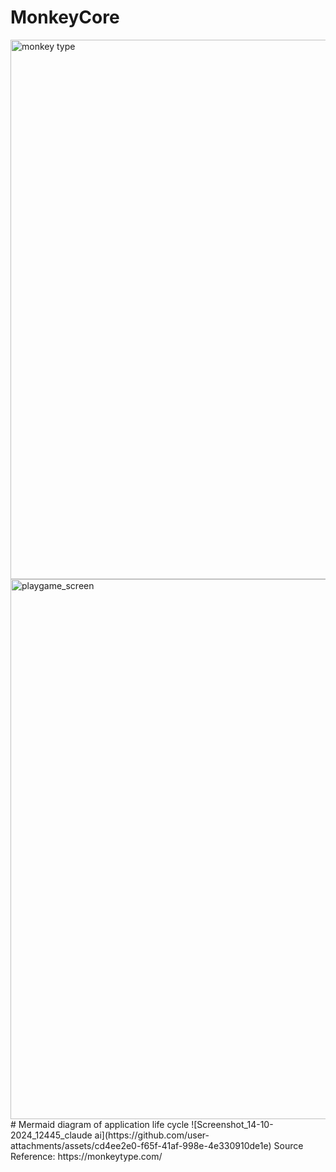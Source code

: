 # MonkeyCore
<img width="863" alt="monkey type" src="https://github.com/user-attachments/assets/5dfd01a5-1a1c-4feb-8ed7-398d4ab54bb1">
<img width="864" alt="playgame_screen" src="https://github.com/user-attachments/assets/9aab087a-8fb2-4843-9e17-73b7c677b255">
# Mermaid diagram of application life cycle
![Screenshot_14-10-2024_12445_claude ai](https://github.com/user-attachments/assets/cd4ee2e0-f65f-41af-998e-4e330910de1e)
Source Reference: https://monkeytype.com/
